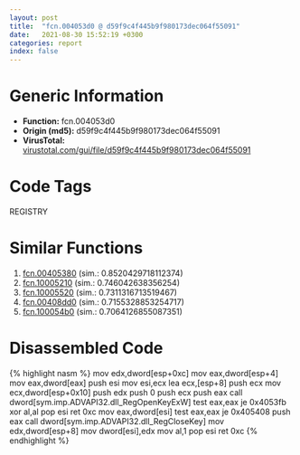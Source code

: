 ```yaml
---
layout: post
title:  "fcn.004053d0 @ d59f9c4f445b9f980173dec064f55091"
date:   2021-08-30 15:52:19 +0300
categories: report
index: false
---
```


# Generic Information
- **Function:** fcn.004053d0
- **Origin (md5):** d59f9c4f445b9f980173dec064f55091
- **VirusTotal:** [virustotal.com/gui/file/d59f9c4f445b9f980173dec064f55091][virustotal_ref]

# Code Tags
<span class="tag" id="REGISTRY">REGISTRY</span>


# Similar Functions

1. [fcn.00405380][similar_1_ref] (sim.: 0.8520429718112374)
2. [fcn.10005210][similar_2_ref] (sim.: 0.746042638356254)
3. [fcn.10005520][similar_3_ref] (sim.: 0.7311316713519467)
4. [fcn.00408dd0][similar_4_ref] (sim.: 0.7155328853254717)
5. [fcn.100054b0][similar_5_ref] (sim.: 0.7064126855087351)


# Disassembled Code

{% highlight nasm %}
mov edx,dword[esp+0xc]
mov eax,dword[esp+4]
mov eax,dword[eax]
push esi
mov esi,ecx
lea ecx,[esp+8]
push ecx
mov ecx,dword[esp+0x10]
push edx
push 0
push ecx
push eax
call dword[sym.imp.ADVAPI32.dll_RegOpenKeyExW]
test eax,eax
je 0x4053fb
xor al,al
pop esi
ret 0xc
mov eax,dword[esi]
test eax,eax
je 0x405408
push eax
call dword[sym.imp.ADVAPI32.dll_RegCloseKey]
mov edx,dword[esp+8]
mov dword[esi],edx
mov al,1
pop esi
ret 0xc
{% endhighlight %}


[similar_1_ref]: /report/fcn.00405380@d59f9c4f445b9f980173dec064f55091
[similar_2_ref]: /report/fcn.10005210@2585b133c2e70968905cce13b1fc2654
[similar_3_ref]: /report/fcn.10005520@2585b133c2e70968905cce13b1fc2654
[similar_4_ref]: /report/fcn.00408dd0@fac4f0be03ac37bd8be7ef737cdcee10
[similar_5_ref]: /report/fcn.100054b0@2585b133c2e70968905cce13b1fc2654
[virustotal_ref]: https://www.virustotal.com/gui/file/d59f9c4f445b9f980173dec064f55091